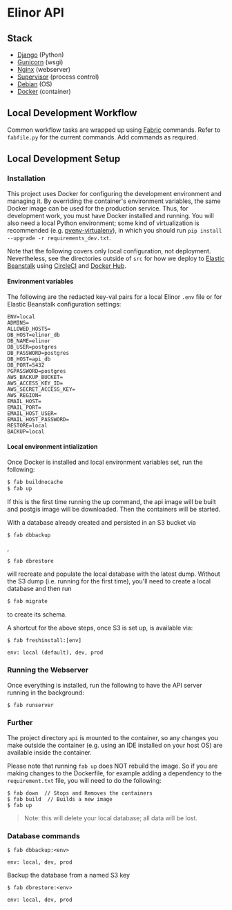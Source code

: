 # Elinor API

## Stack

- [Django](https://www.djangoproject.com/) (Python)
- [Gunicorn](https://gunicorn.org/) (wsgi)
- [Nginx](https://www.nginx.com/) (webserver)
- [Supervisor](http://supervisord.org/) (process control)
- [Debian](https://www.debian.org/releases/stretch/) (OS)
- [Docker](https://www.docker.com/) (container)

## Local Development Workflow

Common workflow tasks are wrapped up using [Fabric](http://www.fabfile.org/) commands. Refer to `fabfile.py` for the
current commands. Add commands as required.

## Local Development Setup

### Installation

This project uses Docker for configuring the development environment and managing it. By overriding the container's
environment variables, the same Docker image can be used for the production service. Thus, for development work, you
must have Docker installed and running. You will also need a local Python environment; some kind of virtualization is recommended (e.g. [pyenv-virtualenv](https://github.com/pyenv/pyenv-virtualenv)), in which you should run `pip install --upgrade -r requirements_dev.txt`.

Note that the following covers only local configuration, not deployment. Nevertheless, see the directories outside of
`src` for how we deploy to [Elastic Beanstalk](https://aws.amazon.com/elasticbeanstalk/) using
[CircleCI](https://circleci.com/) and [Docker Hub](https://hub.docker.com/).

#### Environment variables

The following are the redacted key-val pairs for a local Elinor `.env` file or for Elastic Beanstalk configuration
settings:

```
ENV=local
ADMINS=
ALLOWED_HOSTS=
DB_HOST=elinor_db
DB_NAME=elinor
DB_USER=postgres
DB_PASSWORD=postgres
DB_HOST=api_db
DB_PORT=5432
PGPASSWORD=postgres
AWS_BACKUP_BUCKET=
AWS_ACCESS_KEY_ID=
AWS_SECRET_ACCESS_KEY=
AWS_REGION=
EMAIL_HOST=
EMAIL_PORT=
EMAIL_HOST_USER=
EMAIL_HOST_PASSWORD=
RESTORE=local
BACKUP=local
```

#### Local environment intialization

Once Docker is installed and local environment variables set, run the following:

```sh
$ fab buildnocache
$ fab up
```

If this is the first time running the up command, the api image will be built and postgis image will be downloaded. Then
the containers will be started.

With a database already created and persisted in an S3 bucket via

```sh
$ fab dbbackup
``` 
,

```sh
$ fab dbrestore
``` 

will recreate and populate the local database with the latest dump. Without the S3 dump (i.e. running for the first
time), you'll need to create a local database and then run

 ```sh
$ fab migrate
``` 

to create its schema.

A shortcut for the above steps, once S3 is set up, is available via:

```
$ fab freshinstall:[env]

env: local (default), dev, prod
```

### Running the Webserver

Once everything is installed, run the following to have the API server running in the background:

```sh
$ fab runserver
```

### Further

The project directory `api` is mounted to the container, so any changes you make outside the container (e.g. using an
IDE installed on your host OS) are available inside the container.

Please note that running `fab up` does NOT rebuild the image. So if you are making changes to the Dockerfile, for
example adding a dependency to the `requirement.txt` file, you will need to do the following:

```
$ fab down  // Stops and Removes the containers
$ fab build  // Builds a new image
$ fab up
```

> Note: this will delete your local database; all data will be lost.

### Database commands

```
$ fab dbbackup:<env>

env: local, dev, prod
```

Backup the database from a named S3 key

```
$ fab dbrestore:<env>

env: local, dev, prod
```
